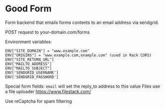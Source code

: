 # Good Form

Form backend that emails forms contents to an email address via sendgrid.

POST request to your-domain.com/forms

Environment variables:

    ENV["SITE_DOMAIN"] = "www.example.com" 
    ENV["ORIGINS"] = "www.example.com,example.com" (used in Rack CORS)
    ENV["SITE_RETURN_URL"]
    ENV["MAILTO_ADDRESS"]
    ENV["MAILTO_SUBJECT"]
    ENV['SENDGRID_USERNAME']
    ENV['SENDGRID_PASSWORD']

Special form fields:
`email` will set the reply_to address to this value
Files use a file uploader https://www.filestack.com/

Use reCaptcha for spam filtering
